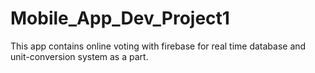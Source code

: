 # Mobile_App_Dev_Project1
This app contains online voting with firebase for real time database and unit-conversion system as a part.
